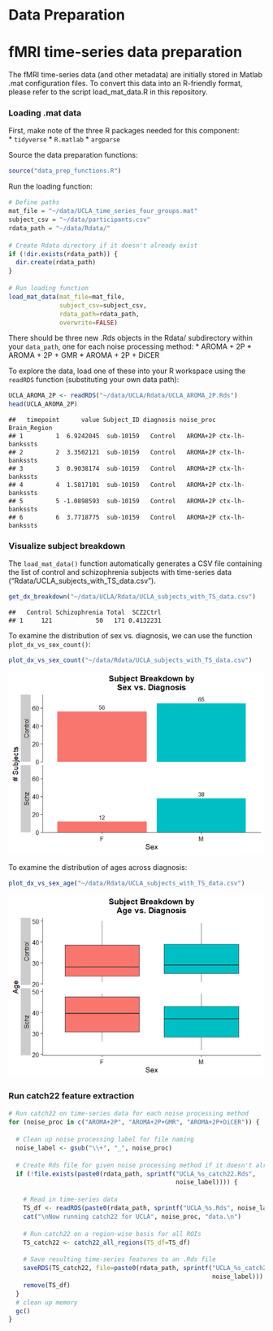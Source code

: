Data Preparation
================

# fMRI time-series data preparation

The fMRI time-series data (and other metadata) are initially stored in
Matlab .mat configuration files. To convert this data into an R-friendly
format, please refer to the script load_mat_data.R in this repository.

### Loading .mat data

First, make note of the three R packages needed for this component:  
\* `tidyverse` \* `R.matlab` \* `argparse`

Source the data preparation functions:

``` r
source("data_prep_functions.R")
```

Run the loading function:

``` r
# Define paths
mat_file = "~/data/UCLA_time_series_four_groups.mat"
subject_csv = "~/data/participants.csv"
rdata_path = "~/data/Rdata/"

# Create Rdata directory if it doesn't already exist
if (!dir.exists(rdata_path)) {
  dir.create(rdata_path)
}

# Run loading function
load_mat_data(mat_file=mat_file, 
              subject_csv=subject_csv, 
              rdata_path=rdata_path, 
              overwrite=FALSE)
```

There should be three new .Rds objects in the Rdata/ subdirectory within
your `data_path`, one for each noise processing method: \* AROMA + 2P \*
AROMA + 2P + GMR \* AROMA + 2P + DiCER

To explore the data, load one of these into your R workspace using the
`readRDS` function (substituting your own data path):

``` r
UCLA_AROMA_2P <- readRDS("~/data/UCLA/Rdata/UCLA_AROMA_2P.Rds")
head(UCLA_AROMA_2P)
```

    ##   timepoint      value Subject_ID diagnosis noise_proc    Brain_Region
    ## 1         1  6.9242045  sub-10159   Control   AROMA+2P ctx-lh-bankssts
    ## 2         2  3.3502121  sub-10159   Control   AROMA+2P ctx-lh-bankssts
    ## 3         3  0.9038174  sub-10159   Control   AROMA+2P ctx-lh-bankssts
    ## 4         4  1.5817101  sub-10159   Control   AROMA+2P ctx-lh-bankssts
    ## 5         5 -1.0898593  sub-10159   Control   AROMA+2P ctx-lh-bankssts
    ## 6         6  3.7718775  sub-10159   Control   AROMA+2P ctx-lh-bankssts

### Visualize subject breakdown

The `load_mat_data()` function automatically generates a CSV file
containing the list of control and schizophrenia subjects with
time-series data (“Rdata/UCLA_subjects_with_TS_data.csv”).

``` r
get_dx_breakdown("~/data/UCLA/Rdata/UCLA_subjects_with_TS_data.csv")
```

    ##   Control Schizophrenia Total  SCZ2Ctrl
    ## 1     121            50   171 0.4132231

To examine the distribution of sex vs. diagnosis, we can use the
function `plot_dx_vs_sex_count()`:

``` r
plot_dx_vs_sex_count("~/data/Rdata/UCLA_subjects_with_TS_data.csv")
```

![](README_files/figure-gfm/unnamed-chunk-9-1.png)<!-- -->

To examine the distribution of ages across diagnosis:

``` r
plot_dx_vs_sex_age("~/data/Rdata/UCLA_subjects_with_TS_data.csv")
```

![](README_files/figure-gfm/unnamed-chunk-12-1.png)<!-- -->

### Run catch22 feature extraction

``` r
# Run catch22 on time-series data for each noise processing method
for (noise_proc in c("AROMA+2P", "AROMA+2P+GMR", "AROMA+2P+DiCER")) {
  
  # Clean up noise processing label for file naming
  noise_label <- gsub("\\+", "_", noise_proc)
  
  # Create Rds file for given noise processing method if it doesn't already exist
  if (!file.exists(paste0(rdata_path, sprintf("UCLA_%s_catch22.Rds", 
                                              noise_label)))) {
    
    # Read in time-series data
    TS_df <- readRDS(paste0(rdata_path, sprintf("UCLA_%s.Rds", noise_label)))
    cat("\nNow running catch22 for UCLA", noise_proc, "data.\n")
    
    # Run catch22 on a region-wise basis for all ROIs
    TS_catch22 <- catch22_all_regions(TS_df=TS_df)
    
    # Save resulting time-series features to an .Rds file
    saveRDS(TS_catch22, file=paste0(rdata_path, sprintf("UCLA_%s_catch22.Rds", 
                                                        noise_label)))
    remove(TS_df)
  }
  # clean up memory
  gc()
}
```
